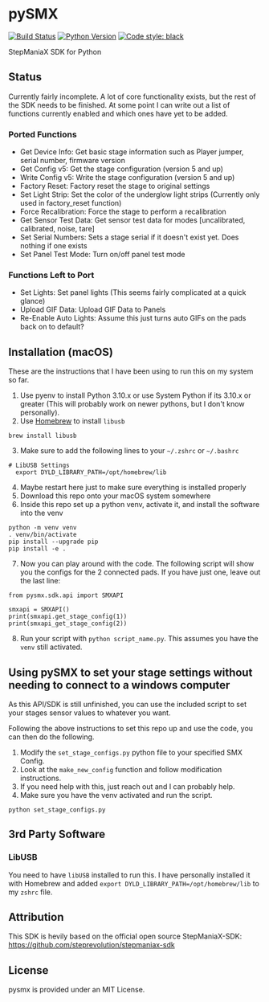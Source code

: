 # pySMX
[![Build Status](https://github.com/fchorney/pysmx/workflows/build/badge.svg)](https://github.com/fchorney/pysmx/actions?query=workflow:build)
[![Python Version](https://img.shields.io/badge/python-3.10-blue.svg)](https://www.python.org/)
[![Code style: black](https://img.shields.io/badge/code%20style-black-000000.svg)](https://github.com/ambv/black)

StepManiaX SDK for Python

## Status

Currently fairly incomplete. A lot of core functionality exists, but the rest of the SDK needs to be finished. At some point I can write out a list
of functions currently enabled and which ones have yet to be added.


### Ported Functions

- Get Device Info: Get basic stage information such as Player jumper, serial number, firmware version
- Get Config v5: Get the stage configuration (version 5 and up)
- Write Config v5: Write the stage configuration (version 5 and up)
- Factory Reset: Factory reset the stage to original settings
- Set Light Strip: Set the color of the underglow light strips (Currently only used in factory\_reset function)
- Force Recalibration: Force the stage to perform a recalibration
- Get Sensor Test Data: Get sensor test data for modes [uncalibrated, calibrated, noise, tare]
- Set Serial Numbers: Sets a stage serial if it doesn't exist yet. Does nothing if one exists
- Set Panel Test Mode: Turn on/off panel test mode

### Functions Left to Port

- Set Lights: Set panel lights (This seems fairly complicated at a quick glance)
- Upload GIF Data: Upload GIF Data to Panels
- Re-Enable Auto Lights: Assume this just turns auto GIFs on the pads back on to default?

## Installation (macOS)

These are the instructions that I have been using to run this on my system so far.

1. Use pyenv to install Python 3.10.x or use System Python if its 3.10.x or greater (This will probably work on newer pythons, but I don't know personally).
2. Use [Homebrew](https://brew.sh/) to install `libusb`

```
brew install libusb
```

3. Make sure to add the following lines to your `~/.zshrc` or `~/.bashrc`

```
# LibUSB Settings
  export DYLD_LIBRARY_PATH=/opt/homebrew/lib
```

4. Maybe restart here just to make sure everything is installed properly
5. Download this repo onto your macOS system somewhere
6. Inside this repo set up a python venv, activate it, and install the software into the venv

```
python -m venv venv
. venv/bin/activate
pip install --upgrade pip
pip install -e .
```
7. Now you can play around with the code. The following script will show you the configs for the 2 connected pads. If you have just one, leave out the last line:

```
from pysmx.sdk.api import SMXAPI

smxapi = SMXAPI()
print(smxapi.get_stage_config(1))
print(smxapi_get_stage_config(2))
```

8. Run your script with `python script_name.py`. This assumes you have the `venv` still activated.

## Using pySMX to set your stage settings without needing to connect to a windows computer

As this API/SDK is still unfinished, you can use the included script to set your stages sensor values to whatever you want.

Following the above instructions to set this repo up and use the code, you can then do the following.

1. Modify the `set_stage_configs.py` python file to your specified SMX Config.
2. Look at the `make_new_config` function and follow modification instructions.
3. If you need help with this, just reach out and I can probably help.
4. Make sure you have the venv activated and run the script.

```
python set_stage_configs.py
```

## 3rd Party Software

### LibUSB
You need to have `libUSB` installed to run this. I have personally installed it with Homebrew and added `export DYLD_LIBRARY_PATH=/opt/homebrew/lib` to my `zshrc` file.

## Attribution

This SDK is hevily based on the official open source StepManiaX-SDK: https://github.com/steprevolution/stepmaniax-sdk

## License

pysmx is provided under an MIT License.
